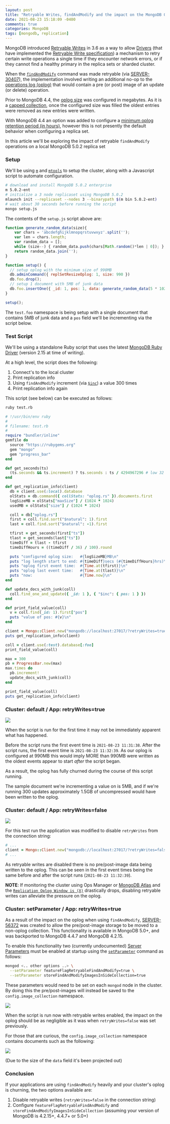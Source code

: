 ```yaml
---
layout: post
title: "Retryable Writes, findAndModify and the impact on the MongoDB Oplog"
date: 2021-08-23 15:18:09 -0400
comments: true
categories: MongoDB
tags: [mongodb, replication]
---
```


MongoDB introduced [Retryable Writes](https://docs.mongodb.com/manual/core/retryable-writes/) in 3.6 as a way to allow [Drivers](https://docs.mongodb.com/drivers/) (that have implemented the [Retryable Write specification](https://github.com/mongodb/specifications/blob/master/source/retryable-writes/retryable-writes.rst)) a mechanism to retry certain write operations a single time if they encounter network errors, or if they cannot find a healthy primary in the replica sets or sharded cluster.

When the [`findAndModify`](https://docs.mongodb.com/manual/reference/command/findAndModify/) command was made retryable (via [SERVER-30407](https://jira.mongodb.org/browse/SERVER-30407)), the implementation involved writing an additional no-op to the [operations log (oplog)](https://docs.mongodb.com/manual/core/replica-set-oplog/) that would contain a pre (or post) image of an update (or delete) operation.

Prior to MongoDB 4.4, the [oplog size](https://docs.mongodb.com/manual/core/replica-set-oplog/#oplog-size) was configured in megabytes. As it is a [capped collection](https://docs.mongodb.com/manual/core/capped-collections/), once the configured size was filled the oldest entries were removed as new entries were written.

With MongoDB 4.4 an option was added to configure a [minimum oplog retention period (in hours)](https://docs.mongodb.com/manual/core/replica-set-oplog/#minimum-oplog-retention-period), however this is not presently the default behavior when configuring a replica set.

In this article we'll be exploring the impact of retryable `findAndModify` operations on a local MongoDB 5.0.2 replica set

### Setup

We'll be using [`m`](https://github.com/aheckmann/m) and [`mtools`](https://github.com/rueckstiess/mtools) to setup the cluster, along with a Javascript script to automate configuration.

```bash
# download and install MongoDB 5.0.2 enterprise
m 5.0.2-ent
# initialize a 3 node replicaset using MongoDB 5.0.2
mlaunch init --replicaset --nodes 3 --binarypath $(m bin 5.0.2-ent)
# wait about 30 seconds before running the script
mongo setup.js
```

The contents of the `setup.js` script above are:
```js
function generate_random_data(size){
    var chars = 'abcdefghijklmnopqrstuvwxyz'.split('');
    var len = chars.length;
    var random_data = [];
    while (size--) { random_data.push(chars[Math.random()*len | 0]); }
    return random_data.join('');
}

function setup() {
  // setup oplog with the minimum size of 990MB
  db.adminCommand({ replSetResizeOplog: 1, size: 990 })
  db.foo.drop();
  // setup 1 document with 5MB of junk data
  db.foo.insertOne({ _id: 1, pos: 1, data: generate_random_data(5 * 1024 * 1024) })
}

setup();
```

The `test.foo` namespace is being setup with a single document that contains 5MB of junk data and a `pos` field we'll be incrementing via the script below.

### Test Script

We'll be using a standalone Ruby script that uses the latest [MongoDB Ruby Driver](https://docs.mongodb.com/ruby-driver/v2.15/) (version 2.15 at time of writing).

At a high level, the script does the following:

1. Connect's to the local cluster
2. Print replication info
3. Using `findAndModify` increment (via [`$inc`](https://docs.mongodb.com/manual/reference/operator/update/inc/)) a value 300 times
4. Print replication info again

This script (see below) can be executed as follows:

```bash
ruby test.rb
```

```ruby
# !/usr/bin/env ruby
#
# filename: test.rb
#
require "bundler/inline"
gemfile do
  source "https://rubygems.org"
  gem "mongo"
  gem "progress_bar"
end

def get_seconds(ts)
  (ts.seconds && ts.increment) ? ts.seconds : ts / 4294967296 # low 32 bits are ordinal #s within a second
end

def get_replication_info(client)
  db = client.use(:local).database
  olStats = db.command({ collStats: "oplog.rs" }).documents.first
  logSizeMB = olStats["maxSize"] / (1024 * 1024)
  usedMB = olStats["size"] / (1024 * 1024)

  coll = db["oplog.rs"]
  first = coll.find.sort("$natural": 1).first
  last = coll.find.sort("$natural": -1).first

  tfirst = get_seconds(first["ts"])
  tlast = get_seconds(last["ts"])
  timeDiff = tlast - tfirst
  timeDiffHours = ((timeDiff / 36) / 100).round

  puts "configured oplog size:   #{logSizeMB}MB\n"
  puts "log length start to end: #{timeDiff}secs (#{timeDiffHours}hrs)\n"
  puts "oplog first event time:  #{Time.at(tfirst)}\n"
  puts "oplog last event time:   #{Time.at(tlast)}\n"
  puts "now:                     #{Time.now}\n"
end

def update_docs_with_junk(coll)
  coll.find_one_and_update({ _id: 1 }, { "$inc": { pos: 1 } })
end

def print_field_value(coll)
  v = coll.find(_id: 1).first["pos"]
  puts "value of pos: #{v}\n"
end

client = Mongo::Client.new("mongodb://localhost:27017/?retryWrites=true")
puts get_replication_info(client)

coll = client.use(:test).database[:foo]
print_field_value(coll)

max = 300
pb = ProgressBar.new(max)
max.times do
  pb.increment!
  update_docs_with_junk(coll)
end

print_field_value(coll)
puts get_replication_info(client)
```

### Cluster: default / App: retryWrites=true

![](/images/retrywrites1.png)

When the script is run for the first time it may not be immediately apparent what has happened.

Before the script runs the first event time is `2021-08-23 11:31:38`. After the script runs, the first event time is `2021-08-23 11:32:39`. As our oplog is configured at 990MB this would imply MORE than 990MB were written as the oldest events appear to start _after_ the script began.

As a result, the oplog has fully churned during the course of this script running.

The sample document we're incrementing a value on is 5MB, and if we're running 300 updates approximately 1.5GB of uncompressed would have been written to the oplog.

### Cluster: default / App: retryWrites=false

![](/images/retrywrites2.png)

For this test run the application was modified to disable `retryWrites` from the connection string:

```ruby
# ...
client = Mongo::Client.new("mongodb://localhost:27017/?retryWrites=false")
# ...
```

As retryable writes are disabled there is no pre/post-image data being written to the oplog. This can be seen in the first event times being the same before and after the script runs (`2021-08-23 11:32:39`).

**NOTE**: If monitoring the cluster using Ops Manager or [MongoDB Atlas](https://docs.atlas.mongodb.com/reference/alert-resolutions/replication-oplog/) and the [`Replication Oplog Window is (X)`](https://docs.atlas.mongodb.com/reference/alert-conditions/#mongodb-alert-Replication-Oplog-Window-is) drastically drops, disabling retryable writes can alleviate the pressure on the oplog.

### Cluster: setParameter / App: retryWrites=true

As a result of the impact on the oplog when using `findAndModify`, [SERVER-56372](https://jira.mongodb.org/browse/SERVER-56372) was created to allow the pre/post-image storage to be moved to a non-oplog collection. This functionality is available in MongoDB 5.0+, and was backported to MongoDB 4.4.7 and MongoDB 4.2.15.

To enable this functionality two (currently undocumented) [Server Parameters](https://docs.mongodb.com/manual/reference/parameters/) must be enabled at startup using the [`setParameter`](https://docs.mongodb.com/manual/reference/command/setParameter/) command as follows:

```bash
mongod <.. other options ..> \
  --setParameter featureFlagRetryableFindAndModify=true \
  --setParameter storeFindAndModifyImagesInSideCollection=true
```

These parameters would need to be set on each `mongod` node in the cluster. By doing this the pre/post-images will instead be saved to the `config.image_collection` namespace.

![](/images/retrywrites3.png)

When the script is run now with retryable writes enabled, the impact on the oplog should be as negligible as it was when `retryWrites=false` was set previously.

For those that are curious, the `config.image_collection` namespace contains documents such as the following:

![](/images/retrywrites5.png)

(Due to the size of the `data` field it's been projected out)

### Conclusion

If your applications are using `findAndModify` heavily and your cluster's oplog is churning, the two options available are:

1. Disable retryable writes (`retryWrites=false` in the connection string)
2. Configure `featureFlagRetryableFindAndModify` and `storeFindAndModifyImagesInSideCollection` (assuming your version of MongoDB is 4.2.15+, 4.4.7+ or 5.0+)


